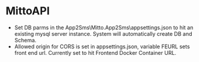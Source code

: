 # MittoAPI

- Set DB parms in the App2Sms\Mitto.App2Sms\appsettings.json to hit an existing mysql server instance. System will automatically create DB and Schema.
- Allowed origin for CORS is set in appsettings.json, variable FEURL sets front end url. Currently set to hit Frontend Docker Container URL.